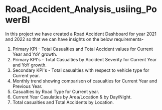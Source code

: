 # Road_Accident_Analysis_usiing_PowerBI
In this project we have created a Road Accident Dashboard for year 2021 and 2022 so that we can have insights on the below requirements-
1) Primary KPI - Total Casualties and Total Accident values for Current Year and YoY growth.
2) Primary KPI's - Total Casualties by Accident Severity for Current Year and YoY growth.
3) Secondary KPI's - Total casualties with respect to vehicle type for Current year.
4) Monthly trend showing comparison of casualties for Current Year and Previous Year.
5) Casualties by Road Type for Current year.
6) Current Year Casulaties by Area/Location & by Day/Night.
7) Total casualties and Total Accidents by Location.
